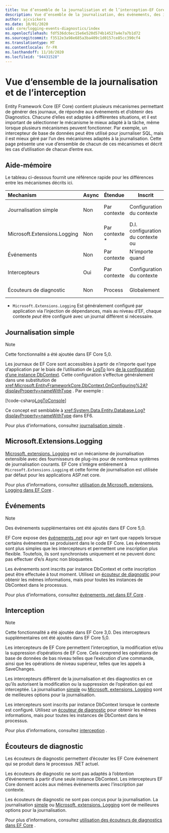 ```yaml
---
title: Vue d’ensemble de la journalisation et de l’interception-EF Core
description: Vue d’ensemble de la journalisation, des événements, des intercepteurs et des diagnostics pour EF Core
author: ajcvickers
ms.date: 10/01/2020
uid: core/logging-events-diagnostics/index
ms.openlocfilehash: fdf536dc6ec15e6e520d574b14527a4e7a7b1d72
ms.sourcegitcommit: f3512e3a98e685a3ba409c1d0157ce85cc390cf4
ms.translationtype: MT
ms.contentlocale: fr-FR
ms.lasthandoff: 11/10/2020
ms.locfileid: "94431528"
---
```

# <a name="overview-of-logging-and-interception"></a>Vue d’ensemble de la journalisation et de l’interception

Entity Framework Core (EF Core) contient plusieurs mécanismes permettant de générer des journaux, de répondre aux événements et d’obtenir des Diagnostics. Chacune d’elles est adaptée à différentes situations, et il est important de sélectionner le mécanisme le mieux adapté à la tâche, même lorsque plusieurs mécanismes peuvent fonctionner. Par exemple, un intercepteur de base de données peut être utilisé pour journaliser SQL, mais il est mieux géré par l’un des mécanismes adaptés à la journalisation. Cette page présente une vue d’ensemble de chacun de ces mécanismes et décrit les cas d’utilisation de chacun d’entre eux.

## <a name="quick-reference"></a>Aide-mémoire

Le tableau ci-dessous fournit une référence rapide pour les différences entre les mécanismes décrits ici.

| Mechanism |  Async | Étendue | Inscrit | Usage prévu
|:----------|--------|-------|------------|-------------
| Journalisation simple | Non | Par contexte | Configuration du contexte | Journalisation au moment du développement
| Microsoft.Extensions.Logging | Non | Par contexte * | D.I. configuration du contexte ou | Journalisation de la production
| Événements | Non | Par contexte | N'importe quand | Réagir aux événements EF
| Intercepteurs | Oui | Par contexte | Configuration du contexte | Manipulation des opérations EF
| Écouteurs de diagnostic | Non | Process | Globalement | Diagnostic d'application

* `Microsoft.Extensions.Logging` Est généralement configuré par application via l’injection de dépendances, mais au niveau d’EF, chaque contexte _peut_ être configuré avec un journal différent si nécessaire.

## <a name="simple-logging"></a>Journalisation simple

> [!NOTE]
> Cette fonctionnalité a été ajoutée dans EF Core 5,0.

Les journaux de EF Core sont accessibles à partir de n’importe quel type d’application par le biais de l’utilisation de [LogTo](https://github.com/dotnet/efcore/blob/ec3df8fd7e4ea4ebeebfa747619cef37b23ab2c6/src/EFCore/DbContextOptionsBuilder.cs#L135) <!-- Issue #2748 <xref:Microsoft.EntityFrameworkCore.DbContextOptionsBuilder.LogTo%2A> --> lors [de la configuration d’une instance DbContext](xref:core/dbcontext-configuration/index). Cette configuration s’effectue généralement dans une substitution de <xref:Microsoft.EntityFrameworkCore.DbContext.OnConfiguring%2A?displayProperty=nameWithType> . Par exemple :

<!--
    protected override void OnConfiguring(DbContextOptionsBuilder optionsBuilder)
        => optionsBuilder.LogTo(Console.WriteLine);
-->
[!code-csharp[LogToConsole](../../../samples/core/Miscellaneous/Logging/SimpleLogging/Program.cs?name=LogToConsole)]

Ce concept est semblable à <xref:System.Data.Entity.Database.Log?displayProperty=nameWithType> dans EF6.

Pour plus d’informations, consultez [journalisation simple](xref:core/logging-events-diagnostics/simple-logging) .

## <a name="microsoftextensionslogging"></a>Microsoft.Extensions.Logging

[Microsoft. extensions. Logging](/dotnet/core/extensions/logging) est un mécanisme de journalisation extensible avec des fournisseurs de plug-ins pour de nombreux systèmes de journalisation courants. EF Core s’intègre entièrement à `Microsoft.Extensions.Logging` et cette forme de journalisation est utilisée par défaut pour les applications ASP.net core.

Pour plus d’informations, consultez [utilisation de Microsoft. extensions. Logging dans EF Core](xref:core/logging-events-diagnostics/extensions-logging) .

## <a name="events"></a>Événements

> [!NOTE]
> Des événements supplémentaires ont été ajoutés dans EF Core 5,0.

EF Core expose des [événements .net](/dotnet/standard/events/) pour agir en tant que rappels lorsque certains événements se produisent dans le code EF Core. Les événements sont plus simples que les intercepteurs et permettent une inscription plus flexible. Toutefois, ils sont synchronisés uniquement et ne peuvent donc pas effectuer d’e/s Async non bloquantes.

Les événements sont inscrits par instance DbContext et cette inscription peut être effectuée à tout moment. Utilisez un [écouteur de diagnostic](xref:core/logging-events-diagnostics/diagnostic-listeners) pour obtenir les mêmes informations, mais pour toutes les instances de DbContext dans le processus.

Pour plus d’informations, consultez [événements .net dans EF Core](xref:core/logging-events-diagnostics/events) .

## <a name="interception"></a>Interception

> [!NOTE]
> Cette fonctionnalité a été ajoutée dans EF Core 3,0. Des intercepteurs supplémentaires ont été ajoutés dans EF Core 5,0.

Les intercepteurs de EF Core permettent l’interception, la modification et/ou la suppression d’opérations de EF Core. Cela comprend les opérations de base de données de bas niveau telles que l’exécution d’une commande, ainsi que les opérations de niveau supérieur, telles que les appels à SaveChanges.

Les intercepteurs diffèrent de la journalisation et des diagnostics en ce qu’ils autorisent la modification ou la suppression de l’opération qui est interceptée. La journalisation [simple](xref:core/logging-events-diagnostics/simple-logging) ou [Microsoft. extensions. Logging](xref:core/logging-events-diagnostics/extensions-logging) sont de meilleures options pour la journalisation.

Les intercepteurs sont inscrits par instance DbContext lorsque le contexte est configuré. Utilisez un [écouteur de diagnostic](xref:core/logging-events-diagnostics/diagnostic-listeners) pour obtenir les mêmes informations, mais pour toutes les instances de DbContext dans le processus.

Pour plus d’informations, consultez [interception](xref:core/logging-events-diagnostics/interceptors) .

## <a name="diagnostic-listeners"></a>Écouteurs de diagnostic

Les écouteurs de diagnostic permettent d’écouter les EF Core événement qui se produit dans le processus .NET actuel.

Les écouteurs de diagnostic ne sont pas adaptés à l’obtention d’événements à partir d’une seule instance DbContext. Les intercepteurs EF Core donnent accès aux mêmes événements avec l’inscription par contexte.

Les écouteurs de diagnostic ne sont pas conçus pour la journalisation. La journalisation [simple](xref:core/logging-events-diagnostics/simple-logging) ou [Microsoft. extensions. Logging](xref:core/logging-events-diagnostics/extensions-logging) sont de meilleures options pour la journalisation.

Pour plus d’informations, consultez [utilisation des écouteurs de diagnostics dans EF Core](xref:core/logging-events-diagnostics/diagnostic-listeners) .
